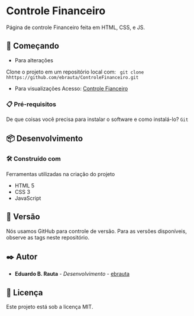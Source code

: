 # Controle Financeiro
Página de controle Financeiro feita em HTML, CSS, e JS.

## 🚀 Começando

* Para alterações

Clone o projeto em um repositório local com:
``` git clone hhttps://github.com/ebrauta/ControleFinanceiro.git```


* Para visualizações
Acesso: [Controle Fianceiro](https://ebrauta.github.io/ControleFinanceiro)

### 📋 Pré-requisitos
De que coisas você precisa para instalar o software e como instalá-lo?
``` Git ```


## 📦 Desenvolvimento
### 🛠️ Construído com
Ferramentas utilizadas na criação do projeto
* HTML 5
* CSS 3
* JavaScript

## 📌 Versão
Nós usamos GitHub para controle de versão. Para as versões disponíveis, observe as tags neste repositório.

## ✒️ Autor
* **Eduardo B. Rauta** - *Desenvolvimento* - [ebrauta](https://github.com/ebrauta)

## 📄 Licença
Este projeto está sob a licença MIT.